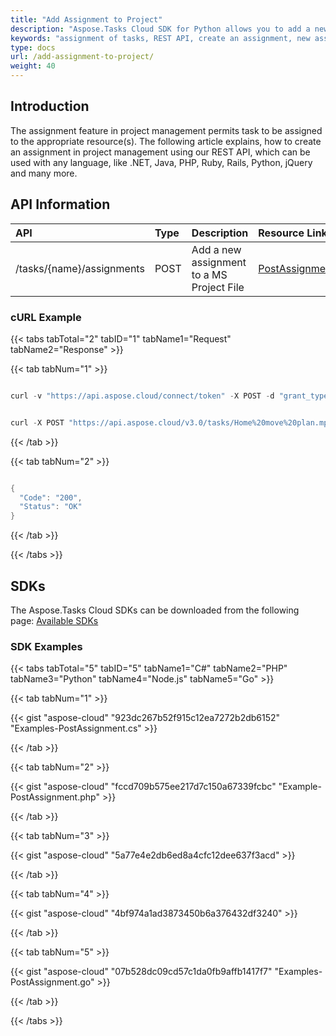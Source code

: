 ```yaml
---
title: "Add Assignment to Project"
description: "Aspose.Tasks Cloud SDK for Python allows you to add a new assignment in MPP, MPT and XML. Moreover, our REST API can be used with nearly all languages like .NET, Java, Android, Python, Perl, PHP, Ruby, Jquery and many more."
keywords: "assignment of tasks, REST API, create an assignment, new assignment, using Python, Perl, MS Project Management, project management, add a new assignment in mpp, mpt, xml, assign task to resource"
type: docs
url: /add-assignment-to-project/
weight: 40
---
```


## **Introduction**
The assignment feature in project management permits task to be assigned to the appropriate resource(s). The following article explains, how to create an assignment in project management using our REST API, which can be used with any language, like .NET, Java, PHP, Ruby, Rails, Python, jQuery and many more.
## **API Information**

|**API**|**Type**|**Description**|**Resource Link**|
| :- | :- | :- | :- |
|/tasks/{name}/assignments|POST|Add a new assignment to a MS Project File|[PostAssignment](https://apireference.aspose.cloud/tasks/#/TasksAssignments/PostAssignment)|
### **cURL Example**
{{< tabs tabTotal="2" tabID="1" tabName1="Request" tabName2="Response" >}}

{{< tab tabNum="1" >}}

```java

curl -v "https://api.aspose.cloud/connect/token" -X POST -d "grant_type=client_credentials&client_id=XXXXX&client_secret=XXXXX" -H "Content-Type: application/x-www-form-urlencoded" -H "Accept: application/json"

```

```java

curl -X POST "https://api.aspose.cloud/v3.0/tasks/Home%20move%20plan.mpp/assignments?taskUid=1&resourceUid=1&units=1.0" -H "accept: application/json" 

```

{{< /tab >}}

{{< tab tabNum="2" >}}

```java

{
  "Code": "200",
  "Status": "OK"
}

```

{{< /tab >}}

{{< /tabs >}}
## **SDKs**
The Aspose.Tasks Cloud SDKs can be downloaded from the following page: [Available SDKs](/tasks/available-sdks/)
### **SDK Examples**
{{< tabs tabTotal="5" tabID="5" tabName1="C#" tabName2="PHP" tabName3="Python" tabName4="Node.js" tabName5="Go" >}}

{{< tab tabNum="1" >}}

{{< gist "aspose-cloud" "923dc267b52f915c12ea7272b2db6152" "Examples-PostAssignment.cs" >}}

{{< /tab >}}


{{< tab tabNum="2" >}}

{{< gist "aspose-cloud" "fccd709b575ee217d7c150a67339fcbc" "Example-PostAssignment.php" >}}

{{< /tab >}}

{{< tab tabNum="3" >}}

{{< gist "aspose-cloud" "5a77e4e2db6ed8a4cfc12dee637f3acd" >}}

{{< /tab >}}

{{< tab tabNum="4" >}}

{{< gist "aspose-cloud" "4bf974a1ad3873450b6a376432df3240" >}}

{{< /tab >}}

{{< tab tabNum="5" >}}

{{< gist "aspose-cloud" "07b528dc09cd57c1da0fb9affb1417f7" "Examples-PostAssignment.go" >}}

{{< /tab >}}

{{< /tabs >}}

